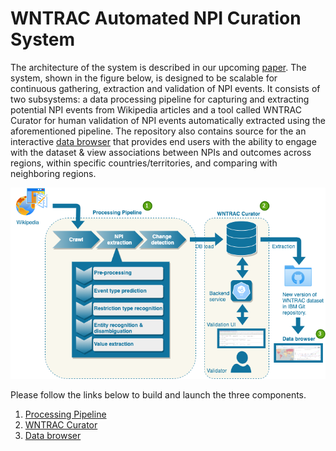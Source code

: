 # WNTRAC Automated NPI Curation System

The architecture of the system is described in our upcoming [paper](https://arxiv.org/abs/2009.07057). The system, shown in the figure below, is designed to be scalable for continuous gathering, extraction and validation of NPI events. It consists of two subsystems: a data processing pipeline for capturing and extracting potential NPI events from Wikipedia articles and a tool called WNTRAC Curator for human validation of NPI events automatically extracted using the aforementioned pipeline. The repository also contains source for the an interactive [data browser](https://covidresponse.res.ibm.com) that provides end users with the ability to engage with the dataset & view associations between NPIs and outcomes across regions, within specific countries/territories, and comparing with neighboring regions.

![architecture](system-architecture.png)

Please follow the links below to build and launch the three components.
1. [Processing Pipeline](pipeline/)
2. [WNTRAC Curator](curator/)
3. [Data browser](databrowser/)